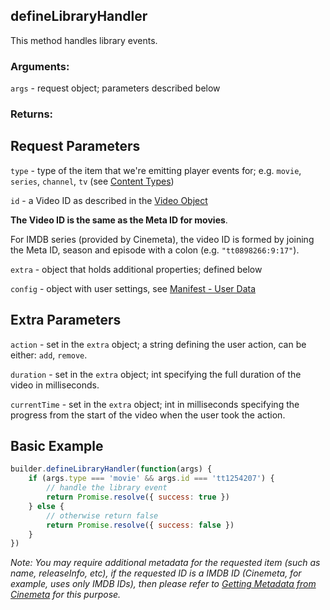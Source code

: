 ## defineLibraryHandler

This method handles library events.

### Arguments:

`args` - request object; parameters described below

### Returns:


## Request Parameters

``type`` - type of the item that we're emitting player events for; e.g. `movie`, `series`, `channel`, `tv` (see [Content Types](../responses/content.types.md))

``id`` - a Video ID as described in the [Video Object](../responses/meta.md#video-object)

**The Video ID is the same as the Meta ID for movies**.

For IMDB series (provided by Cinemeta), the video ID is formed by joining the Meta ID, season and episode with a colon (e.g. `"tt0898266:9:17"`).

``extra`` - object that holds additional properties; defined below

``config`` - object with user settings, see [Manifest - User Data](../responses/manifest.md#user-data)


## Extra Parameters

``action`` - set in the `extra` object; a string defining the user action, can be either: `add`, `remove`.

``duration`` - set in the `extra` object; int specifying the full duration of the video in milliseconds.

``currentTime`` - set in the `extra` object; int in milliseconds specifying the progress from the start of the video when the user took the action. 


## Basic Example

```javascript
builder.defineLibraryHandler(function(args) {
    if (args.type === 'movie' && args.id === 'tt1254207') {
        // handle the library event
        return Promise.resolve({ success: true })
    } else {
        // otherwise return false
        return Promise.resolve({ success: false })
    }
})
```


_Note: You may require additional metadata for the requested item (such as name, releaseInfo, etc), if the requested ID is a IMDB ID (Cinemeta, for example, uses only IMDB IDs), then please refer to [Getting Metadata from Cinemeta](https://github.com/Stremio/stremio-addon-sdk/blob/master/docs/advanced.md#getting-metadata-from-cinemeta) for this purpose._

